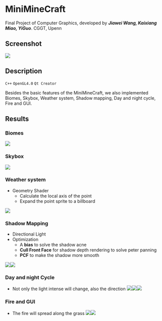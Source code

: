 # MiniMineCraft
Final Project of Computer Graphics, developed by ***Jiawei Wang, Kaixiang Miao, YiGuo***.
CGGT, Upenn
## Screenshot
![](screenshots/screenshot01.png)
## Description
`C++` `OpenGL4.0` `Qt Creator`

Besides the basic features of the MiniMineCraft, we also implemented Biomes, Skybox, Weather system, Shadow mapping, Day and night cycle, Fire and GUI. 
## Results
### Biomes
![](screenshots/screenshot02.PNG)
### Skybox
![](screenshots/screenshot03.PNG)
### Weather system
* Geometry Shader
  *  Calculate the local axis of the point
  *  Expand the point sprite to a billboard

![](screenshots/screenshot06.PNG)
### Shadow Mapping
* Directional Light
* Optimization
  * A **bias** to solve the shadow acne
  * **Cull Front Face** for shadow depth rendering to solve peter panning 
  * **PCF** to make the shadow more smooth

![](screenshots/shadowMapping.PNG)![](screenshots/shadowMapping2.PNG)
### Day and night Cycle
* Not only the light intense will change, also the direction
![](screenshots/lightdireciton.PNG)![](screenshots/lightdirection.PNG)![](screenshots/lightdirection2.PNG)
### Fire and GUI
* The fire will spread along the grass
![](screenshots/screenshot04.png.jpg)![](screenshots/screenshot05.png.jpg)

